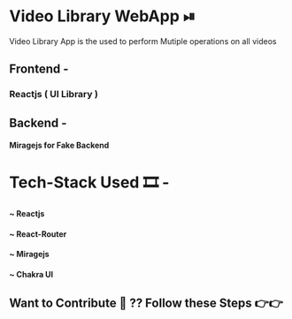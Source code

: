 # Video Library WebApp ⏯
 Video Library App is the used to perform Mutiple  operations on all videos  

 <h2>  Frontend  -  <h3>  Reactjs   (  UI  Library ) </h3>  </h4>  
 <h2>  Backend  -   <h4> Miragejs for Fake Backend </h2> </h4>    

 # Tech-Stack  Used 🎞 -
 <h4> ~ Reactjs  </h4> 
 <h4> ~ React-Router  </h4>
 <h4>  ~ Miragejs  </h4>
 <h4> ~ Chakra UI  </h4>
 
## Want to Contribute 👀 ??   Follow these Steps 👉👉
